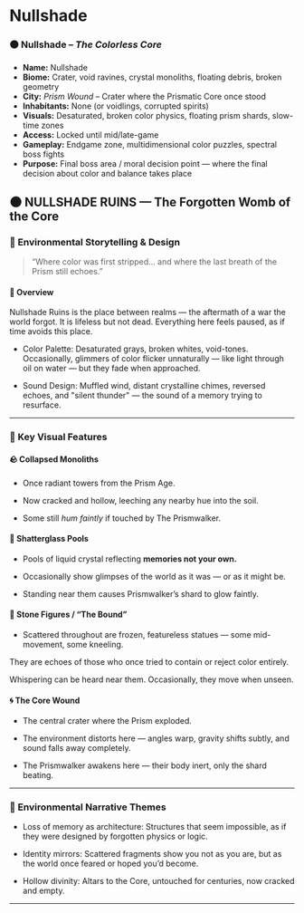 
# Nullshade

### ⚫ Nullshade – *The Colorless Core*

- **Name:** Nullshade  
- **Biome:** Crater, void ravines, crystal monoliths, floating debris, broken geometry  
- **City:** *Prism Wound* – Crater where the Prismatic Core once stood  
- **Inhabitants:** None (or voidlings, corrupted spirits)  
- **Visuals:** Desaturated, broken color physics, floating prism shards, slow-time zones  
- **Access:** Locked until mid/late-game  
- **Gameplay:** Endgame zone, multidimensional color puzzles, spectral boss fights  
- **Purpose:** Final boss area / moral decision point — where the final decision about color and balance takes place

## 🌑 NULLSHADE RUINS — The Forgotten Womb of the Core

### 🎨 Environmental Storytelling & Design

> “Where color was first stripped… and where the last breath of the Prism still echoes.”

#### 🧭 Overview

Nullshade Ruins is the place between realms — the aftermath of a war the world forgot. It is lifeless but not dead. Everything here feels paused, as if time avoids this place.

- Color Palette: Desaturated grays, broken whites, void-tones. Occasionally, glimmers of color flicker unnaturally — like light through oil on water — but they fade when approached.

- Sound Design: Muffled wind, distant crystalline chimes, reversed echoes, and "silent thunder" — the sound of a memory trying to resurface.

---

### 🧱 Key Visual Features

#### 🪨 Collapsed Monoliths

- Once radiant towers from the Prism Age.

- Now cracked and hollow, leeching any nearby hue into the soil.

- Some still *hum faintly* if touched by The Prismwalker.

#### 💠 Shatterglass Pools

- Pools of liquid crystal reflecting **memories not your own.**

- Occasionally show glimpses of the world as it was — or as it might be.

- Standing near them causes Prismwalker’s shard to glow faintly.

#### 🧍 Stone Figures / “The Bound”

- Scattered throughout are frozen, featureless statues — some mid-movement, some kneeling.

They are echoes of those who once tried to contain or reject color entirely.

Whispering can be heard near them. Occasionally, they move when unseen.

#### 🌀 The Core Wound

- The central crater where the Prism exploded.

- The environment distorts here — angles warp, gravity shifts subtly, and sound falls away completely.

- The Prismwalker awakens here — their body inert, only the shard beating.

---

### 📖 Environmental Narrative Themes

- Loss of memory as architecture: Structures that seem impossible, as if they were designed by forgotten physics or logic.

- Identity mirrors: Scattered fragments show you not as you are, but as the world once feared or hoped you’d become.

- Hollow divinity: Altars to the Core, untouched for centuries, now cracked and empty.

---